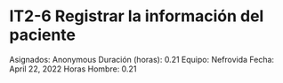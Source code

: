 # IT2-6 Registrar la información del paciente

Asignados: Anonymous
Duración (horas): 0.21
Equipo: Nefrovida
Fecha: April 22, 2022
Horas Hombre: 0.21